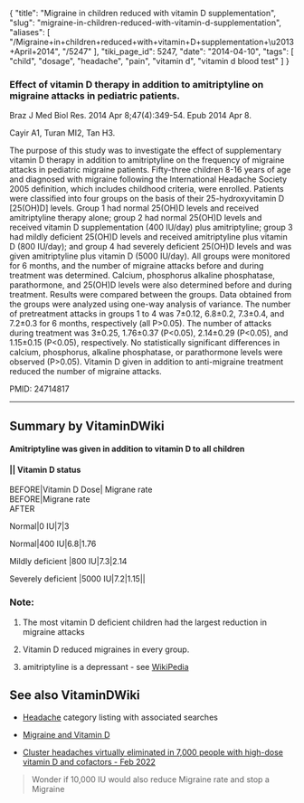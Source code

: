 {
    "title": "Migraine in children reduced with vitamin D supplementation",
    "slug": "migraine-in-children-reduced-with-vitamin-d-supplementation",
    "aliases": [
        "/Migraine+in+children+reduced+with+vitamin+D+supplementation+\u2013+April+2014",
        "/5247"
    ],
    "tiki_page_id": 5247,
    "date": "2014-04-10",
    "tags": [
        "child",
        "dosage",
        "headache",
        "pain",
        "vitamin d",
        "vitamin d blood test"
    ]
}


### Effect of vitamin D therapy in addition to amitriptyline on migraine attacks in pediatric patients.

Braz J Med Biol Res. 2014 Apr 8;47(4):349-54. Epub 2014 Apr 8.

Cayir A1, Turan MI2, Tan H3.

The purpose of this study was to investigate the effect of supplementary vitamin D therapy in addition to amitriptyline on the frequency of migraine attacks in pediatric migraine patients. Fifty-three children 8-16 years of age and diagnosed with migraine following the International Headache Society 2005 definition, which includes childhood criteria, were enrolled. Patients were classified into four groups on the basis of their 25-hydroxyvitamin D <span>[25(OH)D]</span> levels. Group 1 had normal 25(OH)D levels and received amitriptyline therapy alone; group 2 had normal 25(OH)D levels and received vitamin D supplementation (400 IU/day) plus amitriptyline; group 3 had mildly deficient 25(OH)D levels and received amitriptyline plus vitamin D (800 IU/day); and group 4 had severely deficient 25(OH)D levels and was given amitriptyline plus vitamin D (5000 IU/day). All groups were monitored for 6 months, and the number of migraine attacks before and during treatment was determined. Calcium, phosphorus alkaline phosphatase, parathormone, and 25(OH)D levels were also determined before and during treatment. Results were compared between the groups. Data obtained from the groups were analyzed using one-way analysis of variance. The number of pretreatment attacks in groups 1 to 4 was 7±0.12, 6.8±0.2, 7.3±0.4, and 7.2±0.3 for 6 months, respectively (all P>0.05). The number of attacks during treatment was 3±0.25, 1.76±0.37 (P<0.05), 2.14±0.29 (P<0.05), and 1.15±0.15 (P<0.05), respectively. No statistically significant differences in calcium, phosphorus, alkaline phosphatase, or parathormone levels were observed (P>0.05). Vitamin D given in addition to anti-migraine treatment reduced the number of migraine attacks.

PMID: 24714817

---

## Summary by VitaminDWiki

#### Amitriptyline was given in addition to vitamin D to all children

#### || Vitamin D status  
BEFORE|Vitamin D Dose| Migrane rate  
 BEFORE|Migrane rate  
 AFTER

Normal|0 IU|7|3

Normal|400 IU|6.8|1.76

Mildly deficient |800 IU|7.3|2.14

Severely deficient |5000 IU|7.2|1.15||

### Note:

1. The most vitamin D deficient children had the largest reduction in migraine attacks

1. Vitamin D reduced migraines in every group.

1. amitriptyline is a depressant - see [WikiPedia](http://en.wikipedia.org/wiki/Amitriptyline)

## See also VitaminDWiki

* [Headache](/tags/headache.html) category listing with associated searches

* [Migraine and Vitamin D](/tags/migraine-and-vitamin-d.html)

* [Cluster headaches virtually eliminated in 7,000 people with high-dose vitamin D and cofactors - Feb 2022](/posts/cluster-headaches-virtually-eliminated-in-7000-people-with-high-dose-vitamin-d-and-cofactors)

> Wonder if 10,000 IU would also reduce Migraine rate and stop a Migraine